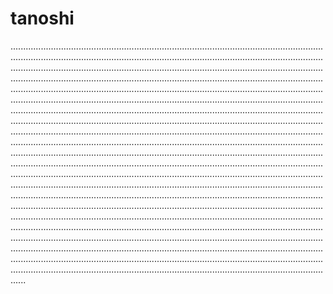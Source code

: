 # tanoshi

..............................................................................................................................................................................................................................................................................................................................................................................................................................................................................................................................................................................................................................................................................................................................................................................................................................................................................................................................................................................................................................................................................................................................................................................................................................................................................................................................................................................................................................................................................................................................................................................................................................................................................................................................................................................................................................................................................................................................................................................................................................................................................................................................................................................................................................................................................................................................................................................................................................................................................................................................................................................................................................................................................................................................................................................................................................................
